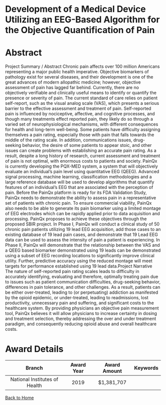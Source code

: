 
Development of a Medical Device Utilizing an EEG-Based Algorithm for the Objective Quantification of Pain
=========================================================================================================

# Abstract


Project Summary / Abstract
Chronic pain affects over 100 million Americans representing a major public health imperative. Objective
biomarkers of pathology exist for several diseases, and their development is one of the great advances of modern
allopathic medicine; however, objective assessment of pain has lagged far behind.
Currently, there are no objectively verifiable and clinically useful means to identify or quantify the presence or
severity of pain. The current standard of care relies on patient self-report, such as the visual analog scale (VAS),
which presents a serious barrier to the effective assessment and treatment of pain. Self-reported pain is
influenced by nociceptive, affective, and cognitive processes, and though many treatments effect reported pain,
they likely do so through a varied set of neurophysiological mechanisms, with different consequences for health
and long-term well-being. Some patients have difficulty assigning themselves a pain rating, especially those with
pain that falls towards the middle of the rating scale. In addition, communications issues, drug-seeking behavior,
the desire of some patients to appear stoic, and other issues can create problems with establishing an accurate
pain rating. As a result, despite a long history of research, current assessment and treatment of pain is not
optimal, with enormous costs to patients and society.
PainQx is currently developing the PQX-MED system, a system that will objectively evaluate an individual’s pain
level using quantitative EEG (QEEG). Advanced signal processing, machine learning, classification
methodologies and a large reference database will be used to develop algorithms that quantify features of an
individual’s EEG that are associated with the perception of pain.
Before the PainQx platform is ready for its FDA Validation Study, PainQx needs to demonstrate the ability to
assess pain in a representative set of patients with chronic pain. To ensure commercial viability, PainQx also
needs to be able to generate its pain biomarker using a limited montage of EEG electrodes which can be rapidly
applied prior to data acquisition and processing.
PainQx proposes to achieve these objectives through the proposed SBIR project. In Phase I, PainQx will conduct
a clinical study of 50 chronic pain patients utilizing 19 lead EEG acquisition, add those cases to an existing
database of 19 lead pain cases, and demonstrate that 19 Lead EEG data can be used to assess the intensity of
pain a patient is experiencing. In Phase II, PainQx will demonstrate that the relationship between the VAS and
a QEEG based biomarker demonstrated using 19 leads can be demonstrated using a subset of EEG recording
locations to significantly improve clinical utility. Further, predictive accuracy using the reduced montage will meet
targets for performance established using 19 lead data.Project Narrative
The nature of self-reported pain rating scales leads to difficulty in accurately identifying, evaluating
and therefore, optimally treating pain due to issues such as patient communication difficulties,
drug-seeking behavior, differences in pain tolerance, and other challenges. As a result, patients
can be either over-treated, leading to (or perpetuating) addiction as manifested by the opioid
epidemic, or under-treated, leading to readmissions, lost productivity, unnecessary pain and
suffering, and significant costs to the healthcare system. By providing physicians an objective
pain measurement tool, PainQx believes it will allow physicians to increase certainty in dosing
and treatment selection, thereby addressing the over and under treatment paradigm, and
consequently reducing opioid abuse and overall healthcare costs.  

# Award Details

|Branch|Award Year|Award Amount|Keywords|
| :---: | :---: | :---: | :---: |
|National Institutes of Health|2019|$1,381,707||
  
  


[Back to Home](https://github.com/chrischow/dod_sbir_awards#2520)